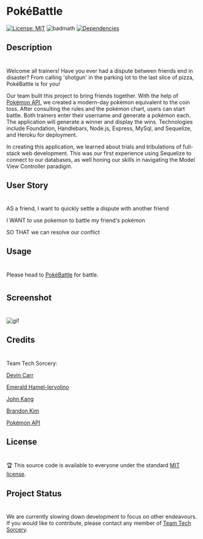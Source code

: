 # PokéBattle

[![License: MIT](https://img.shields.io/badge/License-MIT-yellow.svg)](https://opensource.org/licenses/MIT)
![badmath](https://travis-ci.org/boennemann/badges.svg?branch=master)
[![Dependencies](https://david-dm.org/mozilla/openbadges-backpack.svg)](https://david-dm.org/mozilla/openbadges-backpack)

## Description 
#
Welcome all trainers! Have you ever had a dispute between friends end in disaster? From calling 'shotgun' in the parking lot to the last slice of pizza, PokéBattle is for you! 

Our team built this project to bring friends together. With the help of [Pokémon API](https://pokeapi.co/), we created a modern-day pokémon equivalent to the coin toss. After consulting the rules and the pokémon chart, users can start battle. Both trainers enter their username and generate a pokémon each. The application will generate a winner and display the wins. Technologies include Foundation, Handlebars, Node.js, Express, MySql, and Sequelize, and Heroku for deployment. 

In creating this application, we learned about trials and tribulations of full-stack web development. This was our first experience using Sequelize to connect to our databases, as well honing our skills in navigating the Model View Controller paradigm.

## User Story
#
AS a friend, I want to quickly settle a dispute with another friend

I WANT to use pokemon to battle my friend's pokémon

SO THAT we can resolve our conflict


## Usage 
#
Please head to [PokéBattle](https://ancient-bayou-34435.herokuapp.com/) for battle.
#
## Screenshot
#
![gif](public/assets/img/pokeanimate.gif)

## Credits
#
Team Tech Sorcery:

[Devin Carr](https://github.com/D3viii)

[Emerald Hamel-Iervolino](https://github.com/Eshi44)

[John Kang](https://github.com/drivelikejehu)

[Brandon Kim](https://github.com/bkim377)

[Pokémon API](https://pokeapi.co/)

## License
#
🏆 This source code is available to everyone under the standard [MIT license](https://github.com/microsoft/vscode/blob/master/LICENSE.txt).

## Project Status
#
We are currently slowing down development to focus on other endeavours. If you would like to contribute, please contact any member of [Team Tech Sorcery](#credits).
